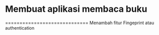 # Membuat aplikasi membaca buku

=============================
Menambah fitur Fingeprint atau authentication
